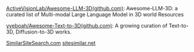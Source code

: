 


[ActiveVisionLab/Awesome-LLM-3D(github.com)](https://github.com/ActiveVisionLab/Awesome-LLM-3D): Awesome-LLM-3D: a curated list of Multi-modal Large Language Model in 3D world Resources


[yyeboah/Awesome-Text-to-3D(github.com)](https://github.com/yyeboah/Awesome-Text-to-3D): A growing curation of Text-to-3D, Diffusion-to-3D works.


[SimilarSiteSearch.com](https://www.similarsitesearch.com/)
[sitesimilar.net](https://www.sitesimilar.net/)


